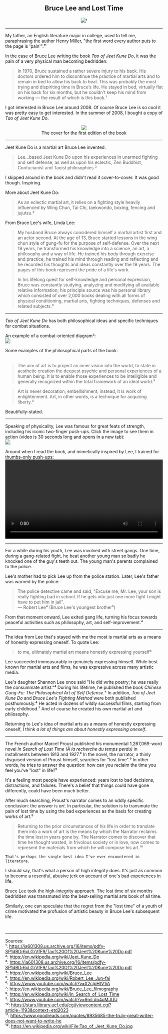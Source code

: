 ## <div align="center">Bruce Lee and Lost Time<div>

<div align="center">
  <img src="https://bradleyculley.github.io/images/Bruce_Lee.jpg" />¹
</div>

<hr/>

<p>
My father, an English literature major in college, used to tell me, paraphrasing the author Henry Miller, "the first word every author puts to the page is 'pain'".¹¹
</p>

<p>
In the case of Bruce Lee writing the book <i>Tao of Jeet Kune Do</i>, it was the pain of a very physical man becoming bedridden:<br/>
<blockquote>
In 1970, Bruce sustained a rather severe injury to his back. His doctors ordered him to discontinue the practice of martial arts and to remain in bed to allow his back to heal. This was probably the most trying and dispiriting time in Bruce’s life. He stayed in bed, virtually flat on his back for six months, but he couldn't keep his mind from working — the result of which is this book.¹
</blockquote>
</p>

<p>
    I got interested in Bruce Lee around 2008.
    Of course Bruce Lee is so cool it was pretty easy to get interested.
    In the summer of 2008, I bought a copy of <i>Tao of Jeet Kune Do</i>.
</p>

<p>
<div align="center">
  <img src="https://bradleyculley.github.io/images/Tao_of_Jeet_Kune_Do.jpg" />
</div>
<div align="center">
The cover for the first edition of the book
</div>
</p>

<hr/>

<p>
Jeet Kune Do is a martial art Bruce Lee invented.
<blockquote>
    Lee...based Jeet Kune Do upon his experiences in unarmed fighting and self defense, as well as upon his eclectic, Zen Buddhist, Confucianist and Taoist philosophies.² 
</blockquote>
</p>

<p>
    I skipped around in the book and didn't read it cover-to-cover. It was good though. Inspiring.
</p>

<p>
More about Jeet Kune Do:<br/>
<blockquote>
As an eclectic martial art, it relies on a fighting style heavily influenced by Wing Chun, Tai Chi, taekwondo, boxing, fencing and jujutsu.²
</blockquote>

From Bruce Lee's wife, Linda Lee:<br/>
<blockquote>
<p>My husband Bruce always considered himself a martial artist first and an actor second. At the age of 13, Bruce started lessons in the wing chun style of gung-fu for the purpose of self-defense. Over the next 19 years, he transformed his knowledge into a science, an art, a philosophy and a way of life. He trained his body through exercise and practice; he trained his mind through reading and reflecting and he recorded his thoughts and ideas constantly over the 19 years. The pages of this book represent the pride of a life's work.</p>

<p>In his lifelong quest for self-knowledge and personal expression, Bruce was constantly studying, analyzing and modifying all available relative information; his principle source was his personal library which consisted of over 2,000 books dealing with all forms of physical conditioning, martial arts, fighting techniques, defenses and related subjects.³</p>
</blockquote>

<hr/>

<p>
<i>Tao of Jeet Kune Do</i> has both philosophical ideas and specific techniques for combat situations.

<p>
An example of a combat-oriented diagram³:<br/>
<img src="https://bradleyculley.github.io/images/diagram-from-Tao-of-Jeet-Kune-Do.png" />
</p>

Some examples of the philosophical parts of the book:<br/><br/>
<blockquote>
The aim of art is to project an inner vision into the world, to state in aesthetic creation the deepest psychic and personal experiences of a human being. It is to enable those experiences to be intelligible and generally recognized within the total framework of an ideal world.³
</blockquote>

<blockquote>
Art is never decoration, embellishment; instead, it is work of enlightenment. Art, in other words, is a technique for acquiring liberty.³
</blockquote>

Beautifully-stated.
</p>

<hr/>

<p>
Speaking of physicality, Lee was famous for great feats of strength, including his iconic two-finger push-ups.
Click the image to see them in action (video is 30 seconds long and opens in a new tab):<br/>
<a href="https://www.youtube.com/watch?v=gC8W-7r0UFY" target="_blank">
    <img src="https://bradleyculley.github.io/images/Bruce-Lee-Two-Finger-Push-Ups.png"/>
</a>
</p>

<p>
Around when I read the book, and mimetically inspired by Lee, I trained for thumbs-only push-ups:<br/>
<video width="100%" controls>
  <source src="/images/thumb-tip-push-ups.mp4" type="video/mp4">
  Your browser does not support the video tag.
</video>
</p>

<hr/>

<p>
    For a while during his youth, Lee was involved with street gangs.
    One time, during a gang-related fight, he beat another young man so badly he knocked one of the guy's teeth out.
    The young man's parents complained to the police.
</p>

<p>
    Lee's mother had to pick Lee up from the police station.
    Later, Lee's father was warned by the police:<br/>
    <blockquote>
        The police detective came and said, "Excuse me, Mr. Lee, your son is really fighting bad in school. If he gets into just one more fight I might have to put him in jail".<br/>
        — Robert Lee⁴ (Bruce Lee's youngest brother⁵)
    </blockquote>
</p>

<p>
    From that moment onward, Lee exited gang life, turning his focus towards peaceful activities such as philosophy, art, and self-improvement.⁴
</p>

<hr/>

<p>
    The idea from Lee that's stayed with me the most is martial arts as a means of honestly expressing oneself.
    To quote Lee:
    <blockquote>
        to me, ultimately martial art means honestly expressing yourself⁶
    </blockquote>
</p>

<p>
    Lee succeeded immeasurably in genuinely expressing himself.
    While best known for martial arts and films, he was expressive across many artistic media.
</p>

<p>
    Lee's daughter Shannon Lee once said "He did write poetry; he was really the consummate artist."⁴
    During his lifetime, he published the book <i>Chinese Gung-Fu: The Philosophical Art of Self Defense</i>.⁴    
    In addition, <i>Tao of Jeet Kune Do</i> and <i>Bruce Lee's Fighting Method</i> were both published posthumously.⁴
    He acted in dozens of wildly successful films, starting from early childhood.⁷
    And of course he created his own martial art and philosophy.
</p>

<p>
    Returning to Lee's idea of martial arts as a means of honestly expressing oneself, I think <i>a lot of things are about honestly expressing oneself</i>.
</p>

<hr/>

<p>
    The French author Marcel Proust published his monumental 1,267,069-word novel <i>In Search of Lost Time (À la recherche du temps perdu)</i> in installments between 1913 and 1927.⁸
    In the novel, the narrator, a thinly disguised version of Proust himself, searches for "lost time".⁹
    In other words, he tries to answer the question: how can you reclaim the time you feel you've "lost" in life?⁹
</p>

<p>
    It's a feeling most people have experienced: years lost to bad decisions, distractions, and failures.
    There's a belief that things could have gone differently, could have been much better.
</p>

<p>
    After much searching, Proust's narrator comes to an oddly specific conclusion: the answer is <i>art</i>.
    In particular, the solution is to transmute the pain of lost time by using the bad experiences as the basis for creating works of art.⁹
</p>

<p>
    <blockquote>
    Returning to the prior circumstances of his life in order to translate them into a work of art is the means by which the Narrator reclaims the time lost in years gone by.
    The Narrator comes to discover that time he thought wasted, in frivolous society or in love, now comes to represent the materials from which he will compose his art.¹⁰
    </blockquote>

    That's perhaps the single best idea I've ever encountered in literature.
</p>

<p>
I should say, that's what a person of high integrity does.
It's just as common to become a resentful, abusive jerk on account of one's bad experiences in life.
</p>

<p>
Bruce Lee took the high-integrity approach.
The lost time of six months bedridden was transmuted into the best-selling martial arts book of all time. 
</p>

<p>
Similarly, one can speculate that the regret from the "lost time" of a youth of crime motivated the profusion of artistic beauty in Bruce Lee's subsequent life.
</p>

<br/>
<hr/>

Sources:<br/>
¹: <a target="_blank" href="https://ia601308.us.archive.org/16/items/pdfy-SP1dBDr6xLGrVfF9/Tao%20Of%20Jeet%20Kune%20Do.pdf">https://ia601308.us.archive.org/16/items/pdfy-SP1dBDr6xLGrVfF9/Tao%20Of%20Jeet%20Kune%20Do.pdf</a><br/>
²: <a target="_blank" href="https://en.wikipedia.org/wiki/Jeet_Kune_Do">https://en.wikipedia.org/wiki/Jeet_Kune_Do</a><br/>
³: <a target="_blank" href="https://ia601308.us.archive.org/16/items/pdfy-SP1dBDr6xLGrVfF9/Tao%20Of%20Jeet%20Kune%20Do.pdf">https://ia601308.us.archive.org/16/items/pdfy-SP1dBDr6xLGrVfF9/Tao%20Of%20Jeet%20Kune%20Do.pdf</a><br/>
⁴: <a target="_blank" href="https://en.wikipedia.org/wiki/Bruce_Lee">https://en.wikipedia.org/wiki/Bruce_Lee</a><br/>
⁵: <a target="_blank" href="https://en.wikipedia.org/wiki/Robert_Lee_Jun-fai">https://en.wikipedia.org/wiki/Robert_Lee_Jun-fai</a><br/> 
⁶: <a target="_blank" href="https://www.youtube.com/watch?v=X2clpHtV1iA">https://www.youtube.com/watch?v=X2clpHtV1iA</a><br/>
⁷: <a target="_blank" href="https://en.wikipedia.org/wiki/Bruce_Lee_filmography">https://en.wikipedia.org/wiki/Bruce_Lee_filmography</a><br/>
⁸: <a target="_blank" href="https://en.wikipedia.org/wiki/In_Search_of_Lost_Time">https://en.wikipedia.org/wiki/In_Search_of_Lost_Time</a><br/>
⁹: <a target="_blank" href="https://www.youtube.com/watch?v=9mLdo4uMJUU">https://www.youtube.com/watch?v=9mLdo4uMJUU</a><br/>
¹⁰: <a target="_blank" href="https://stars.library.ucf.edu/cgi/viewcontent.cgi?article=1193&context=etd2023">https://stars.library.ucf.edu/cgi/viewcontent.cgi?article=1193&context=etd2023</a><br/>
¹¹: <a target="_blank" href="https://www.goodreads.com/quotes/8935685-the-truly-great-writer-does-not-want-to-write-he">https://www.goodreads.com/quotes/8935685-the-truly-great-writer-does-not-want-to-write-he</a><br/>
¹²: <a target="_blank" href="https://en.wikipedia.org/wiki/File:Tao_of_Jeet_Kune_Do.jpg">https://en.wikipedia.org/wiki/File:Tao_of_Jeet_Kune_Do.jpg</a><br/>
